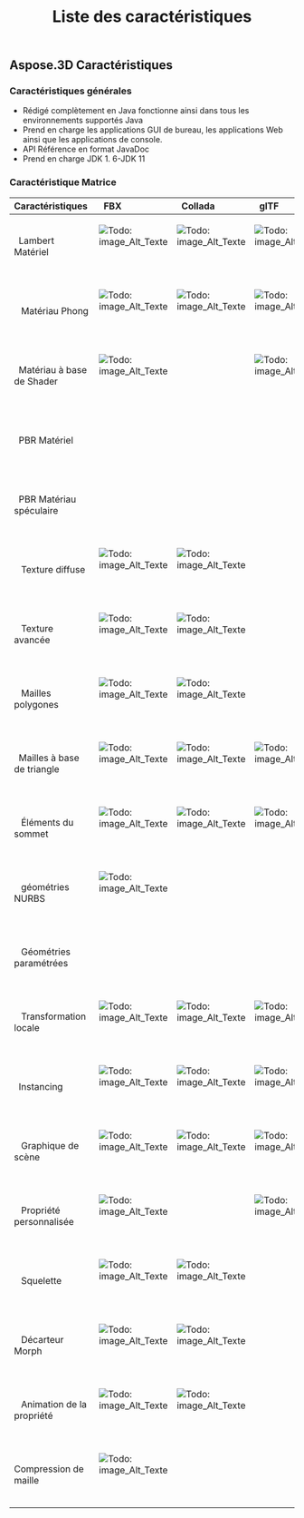 ﻿---
title: Liste des caractéristiques
type: docs
weight: 30
url: /fr/java/feature-list/
description: La fonctionnalité prise en charge par Aspose.3D for Java
---
## **Aspose.3D Caractéristiques**
### **Caractéristiques générales**
- Rédigé complètement en Java fonctionne ainsi dans tous les environnements supportés Java
- Prend en charge les applications GUI de bureau, les applications Web ainsi que les applications de console.
- API Référence en format JavaDoc
- Prend en charge JDK 1. 6-JDK 11
### **Caractéristique Matrice**

|**Caractéristiques** |` `FBX|` `Collada|` `glTF|` `glTF 2.0|` `U3D|` `PDF|` `STL|` `OBJ|` `PLY|` `3DS|` `ASE|` `X|` `3MF|` `RVM|` `Draco|
|:- |:- |:- |:- |:- |:- |:- |:- |:- |:- |:- |:- |:- |:- |:- |:- |
|` `Lambert Matériel|<p>![Todo: image_Alt_Texte](accept.png)</p><p> </p>|<p>![Todo: image_Alt_Texte](accept.png)</p><p> </p>|<p>![Todo: image_Alt_Texte](accept.png)</p><p> </p>||<p>![Todo: image_Alt_Texte](accept.png)</p><p> </p>|<p>![Todo: image_Alt_Texte](accept.png)</p><p> </p>||<p>![Todo: image_Alt_Texte](accept.png)</p><p> </p>||<p>![Todo: image_Alt_Texte](accept.png)</p><p> </p>|<p>![Todo: image_Alt_Texte](accept.png)</p><p> </p>|<p>![Todo: image_Alt_Texte](accept.png)</p><p> </p>||||
|` ` Matériau Phong|<p>![Todo: image_Alt_Texte](accept.png)</p><p> </p>|<p>![Todo: image_Alt_Texte](accept.png)</p><p> </p>|<p>![Todo: image_Alt_Texte](accept.png)</p><p> </p>||<p>![Todo: image_Alt_Texte](accept.png)</p><p> </p>|<p>![Todo: image_Alt_Texte](accept.png)</p><p> </p>||<p>![Todo: image_Alt_Texte](accept.png)</p><p> </p>|||<p>![Todo: image_Alt_Texte](accept.png)</p><p> </p>|<p>![Todo: image_Alt_Texte](accept.png)</p><p> </p>||||
|` `Matériau à base de Shader|<p>![Todo: image_Alt_Texte](accept.png)</p><p> </p>||<p>![Todo: image_Alt_Texte](accept.png)</p><p> </p>|||||||||||||
|` `PBR Matériel||||<p>![Todo: image_Alt_Texte](accept.png)</p><p> </p>||||||||||||
|` `PBR Matériau spéculaire||||<p>![Todo: image_Alt_Texte](accept.png)</p><p> </p>||||||||||||
|` ` Texture diffuse|<p>![Todo: image_Alt_Texte](accept.png)</p><p> </p>|<p>![Todo: image_Alt_Texte](accept.png)</p><p> </p>||<p>![Todo: image_Alt_Texte](accept.png)</p><p> </p>|<p>![Todo: image_Alt_Texte](accept.png)</p><p> </p>|<p>![Todo: image_Alt_Texte](accept.png)</p><p> </p>||<p>![Todo: image_Alt_Texte](accept.png)</p><p> </p>||<p>![Todo: image_Alt_Texte](accept.png)</p><p> </p>|<p>![Todo: image_Alt_Texte](accept.png)</p><p> </p>|<p>![Todo: image_Alt_Texte](accept.png)</p><p> </p>|<p>![Todo: image_Alt_Texte](accept.png)</p><p> </p>|||
|` ` Texture avancée|<p>![Todo: image_Alt_Texte](accept.png)</p><p> </p>|<p>![Todo: image_Alt_Texte](accept.png)</p><p> </p>||<p>![Todo: image_Alt_Texte](accept.png)</p><p> </p>|<p>![Todo: image_Alt_Texte](accept.png)</p><p> </p>|<p>![Todo: image_Alt_Texte](accept.png)</p><p> </p>||<p>![Todo: image_Alt_Texte](accept.png)</p><p> </p>||||||||
|` ` Mailles polygones|<p>![Todo: image_Alt_Texte](accept.png)</p><p> </p>|<p>![Todo: image_Alt_Texte](accept.png)</p><p> </p>||||||<p>![Todo: image_Alt_Texte](accept.png)</p><p> </p>||||||<p>![Todo: image_Alt_Texte](accept.png)</p><p> </p>||
|` `Mailles à base de triangle|<p>![Todo: image_Alt_Texte](accept.png)</p><p> </p>|<p>![Todo: image_Alt_Texte](accept.png)</p><p> </p>|<p>![Todo: image_Alt_Texte](accept.png)</p><p> </p>|<p>![Todo: image_Alt_Texte](accept.png)</p><p> </p>|<p>![Todo: image_Alt_Texte](accept.png)</p><p> </p>|<p>![Todo: image_Alt_Texte](accept.png)</p><p> </p>|<p>![Todo: image_Alt_Texte](accept.png)</p><p> </p>|<p>![Todo: image_Alt_Texte](accept.png)</p><p> </p>|<p>![Todo: image_Alt_Texte](accept.png)</p><p> </p>|<p>![Todo: image_Alt_Texte](accept.png)</p><p> </p>|<p>![Todo: image_Alt_Texte](accept.png)</p><p> </p>|<p>![Todo: image_Alt_Texte](accept.png)</p><p> </p>|<p>![Todo: image_Alt_Texte](accept.png)</p><p> </p>|<p>![Todo: image_Alt_Texte](accept.png)</p><p> </p>|<p>![Todo: image_Alt_Texte](accept.png)</p><p> </p>|
|` ` Éléments du sommet|<p>![Todo: image_Alt_Texte](accept.png)</p><p> </p>|<p>![Todo: image_Alt_Texte](accept.png)</p><p> </p>|<p>![Todo: image_Alt_Texte](accept.png)</p><p> </p>|<p>![Todo: image_Alt_Texte](accept.png)</p><p> </p>|<p>![Todo: image_Alt_Texte](accept.png)</p><p> </p>|<p>![Todo: image_Alt_Texte](accept.png)</p><p> </p>||<p>![Todo: image_Alt_Texte](accept.png)</p><p> </p>|<p>![Todo: image_Alt_Texte](accept.png)</p><p> </p>|<p>![Todo: image_Alt_Texte](accept.png)</p><p> </p>|<p>![Todo: image_Alt_Texte](accept.png)</p><p> </p>|<p>![Todo: image_Alt_Texte](accept.png)</p><p> </p>|||<p>![Todo: image_Alt_Texte](accept.png)</p><p> </p>|
|` ` géométries NURBS|<p>![Todo: image_Alt_Texte](accept.png)</p><p> </p>|||||||||||||||
|` ` Géométries paramétrées||||||||||||||<p>![Todo: image_Alt_Texte](accept.png)</p><p> </p>||
|` ` Transformation locale|<p>![Todo: image_Alt_Texte](accept.png)</p><p> </p>|<p>![Todo: image_Alt_Texte](accept.png)</p><p> </p>|<p>![Todo: image_Alt_Texte](accept.png)</p><p> </p>|<p>![Todo: image_Alt_Texte](accept.png)</p><p> </p>|<p>![Todo: image_Alt_Texte](accept.png)</p><p> </p>|<p>![Todo: image_Alt_Texte](accept.png)</p><p> </p>||||<p>![Todo: image_Alt_Texte](accept.png)</p><p> </p>|<p>![Todo: image_Alt_Texte](accept.png)</p><p> </p>|<p>![Todo: image_Alt_Texte](accept.png)</p><p> </p>||<p>![Todo: image_Alt_Texte](accept.png)</p><p> </p>||
|` `Instancing|<p>![Todo: image_Alt_Texte](accept.png)</p><p> </p>|<p>![Todo: image_Alt_Texte](accept.png)</p><p> </p>|<p>![Todo: image_Alt_Texte](accept.png)</p><p> </p>|<p>![Todo: image_Alt_Texte](accept.png)</p><p> </p>|<p>![Todo: image_Alt_Texte](accept.png)</p><p> </p>|<p>![Todo: image_Alt_Texte](accept.png)</p><p> </p>||||||||||
|` ` Graphique de scène|<p>![Todo: image_Alt_Texte](accept.png)</p><p> </p>|<p>![Todo: image_Alt_Texte](accept.png)</p><p> </p>|<p>![Todo: image_Alt_Texte](accept.png)</p><p> </p>|<p>![Todo: image_Alt_Texte](accept.png)</p><p> </p>|<p>![Todo: image_Alt_Texte](accept.png)</p><p> </p>|<p>![Todo: image_Alt_Texte](accept.png)</p><p> </p>||||<p>![Todo: image_Alt_Texte](accept.png)</p><p> </p>||<p>![Todo: image_Alt_Texte](accept.png)</p><p> </p>||<p>![Todo: image_Alt_Texte](accept.png)</p><p> </p>||
|` ` Propriété personnalisée|<p>![Todo: image_Alt_Texte](accept.png)</p><p> </p>||<p>![Todo: image_Alt_Texte](accept.png)</p><p> </p>|<p>![Todo: image_Alt_Texte](accept.png)</p><p> </p>||||||||||||
|` ` Squelette|<p>![Todo: image_Alt_Texte](accept.png)</p><p> </p>|<p>![Todo: image_Alt_Texte](accept.png)</p><p> </p>||||||||||||||
|` ` Décarteur Morph|<p>![Todo: image_Alt_Texte](accept.png)</p><p> </p>|<p>![Todo: image_Alt_Texte](accept.png)</p><p> </p>||||||||||||||
|` ` Animation de la propriété|<p>![Todo: image_Alt_Texte](accept.png)</p><p> </p>|<p>![Todo: image_Alt_Texte](accept.png)</p><p> </p>||||||||||||||
|Compression de maille ` `|<p>![Todo: image_Alt_Texte](accept.png)</p><p> </p>||||<p>![Todo: image_Alt_Texte](accept.png)</p><p> </p>|<p>![Todo: image_Alt_Texte](accept.png)</p><p> </p>|||||||<p>![Todo: image_Alt_Texte](accept.png)</p><p> </p>||<p>![Todo: image_Alt_Texte](accept.png)</p><p> </p>|

